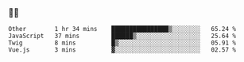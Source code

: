 ### 👨‍💻

<!--START_SECTION:waka-->
```text
Other        1 hr 34 mins    ████████████████▒░░░░░░░░   65.24 % 
JavaScript   37 mins         ██████▒░░░░░░░░░░░░░░░░░░   25.64 % 
Twig         8 mins          █▒░░░░░░░░░░░░░░░░░░░░░░░   05.91 % 
Vue.js       3 mins          ▓░░░░░░░░░░░░░░░░░░░░░░░░   02.57 % 
```
<!--END_SECTION:waka-->
